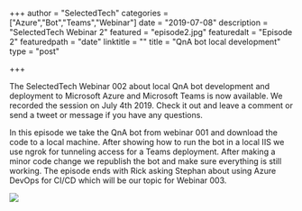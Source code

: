 +++
author = "SelectedTech"
categories = ["Azure","Bot","Teams","Webinar"]
date = "2019-07-08"
description = "SelectedTech Webinar 2"
featured = "episode2.jpg"
featuredalt = "Episode 2"
featuredpath = "date"
linktitle = ""
title = "QnA bot local development"
type = "post"

+++

The SelectedTech Webinar 002 about local QnA bot development and deployment to Microsoft Azure and Microsoft Teams is now available. We recorded the session on July 4th 2019. Check it out and leave a comment or send a tweet or message if you have any questions.

In this episode we take the QnA bot from webinar 001 and download the code to a local machine. After showing how to run the bot in a local IIS we use ngrok for tunneling access for a Teams deployment. After making a minor code change we republish the bot and make sure everything is still working. The episode ends with Rick asking Stephan about using Azure DevOps for CI/CD which will be our topic for Webinar 003.

<a data-fancybox href="https://youtu.be/9gnB2W4Sfyk">
    <img class="card-img-top img-fluid" src="https://img.youtube.com/vi/9gnB2W4Sfyk/mqdefault.jpg">
</a>